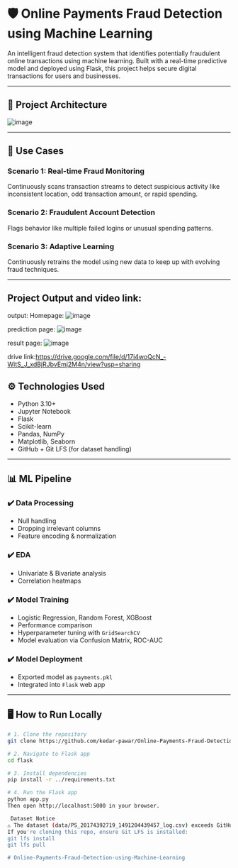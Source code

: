 # 🛡️ Online Payments Fraud Detection using Machine Learning

An intelligent fraud detection system that identifies potentially fraudulent online transactions using machine learning. Built with a real-time predictive model and deployed using Flask, this project helps secure digital transactions for users and businesses.

---

## 🚀 Project Architecture

![image](https://github.com/user-attachments/assets/40bc5b89-5872-4ca6-a1d3-8f29c2d7654a)



---

## 🧠 Use Cases

### Scenario 1: Real-time Fraud Monitoring
Continuously scans transaction streams to detect suspicious activity like inconsistent location, odd transaction amount, or rapid spending.

### Scenario 2: Fraudulent Account Detection
Flags behavior like multiple failed logins or unusual spending patterns.

### Scenario 3: Adaptive Learning
Continuously retrains the model using new data to keep up with evolving fraud techniques.

---
## Project Output and video link:
output:
Homepage:
![image](https://github.com/user-attachments/assets/76a4eac3-801a-4ea6-891b-7ec2232e2d68)

prediction page:
![image](https://github.com/user-attachments/assets/ab6ede87-acf6-4517-a233-4257473bc046)

result page:
![image](https://github.com/user-attachments/assets/8a6fb6f3-74cc-40cc-a39e-943c60e46796)

drive link:https://drive.google.com/file/d/17i4woQcN_-WitS_J_xdBjRJbvEmj2M4n/view?usp=sharing


## ⚙️ Technologies Used

- Python 3.10+
- Jupyter Notebook
- Flask
- Scikit-learn
- Pandas, NumPy
- Matplotlib, Seaborn
- GitHub + Git LFS (for dataset handling)


---

## 📊 ML Pipeline

### ✔️ Data Processing
- Null handling
- Dropping irrelevant columns
- Feature encoding & normalization

### ✔️ EDA
- Univariate & Bivariate analysis
- Correlation heatmaps

### ✔️ Model Training
- Logistic Regression, Random Forest, XGBoost
- Performance comparison
- Hyperparameter tuning with `GridSearchCV`
- Model evaluation via Confusion Matrix, ROC-AUC

### ✔️ Model Deployment
- Exported model as `payments.pkl`
- Integrated into `Flask` web app

---

## 🖥️ How to Run Locally

```bash
# 1. Clone the repository
git clone https://github.com/kedar-pawar/Online-Payments-Fraud-Detection-using-Machine-Learning.git

# 2. Navigate to Flask app
cd flask

# 3. Install dependencies
pip install -r ../requirements.txt

# 4. Run the Flask app
python app.py
Then open http://localhost:5000 in your browser.

 Dataset Notice
⚠️ The dataset (data/PS_20174392719_1491204439457_log.csv) exceeds GitHub’s file limit and is tracked using Git LFS.
If you're cloning this repo, ensure Git LFS is installed:
git lfs install
git lfs pull

#   O n l i n e - P a y m e n t s - F r a u d - D e t e c t i o n - u s i n g - M a c h i n e - L e a r n i n g  
 